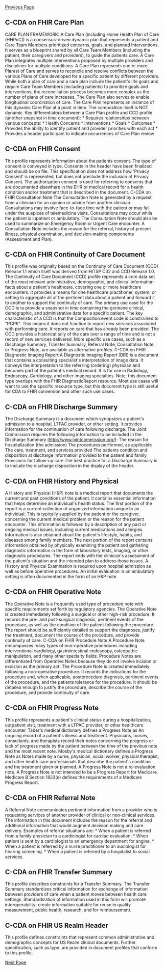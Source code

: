 [Previous Page](FHIR_R4_Dependencies.html)

## C-CDA on FHIR Care Plan

CARE PLAN FRAMEWORK: A Care Plan (including Home Health Plan of Care (HHPoC)) is a consensus-driven dynamic plan that represents a patient and Care Team Members prioritized concerns, goals, and planned interventions. It serves as a blueprint shared by all Care Team Members (including the patient, their caregivers and providers), to guide the patients care. A Care Plan integrates multiple interventions proposed by multiple providers and disciplines for multiple conditions. A Care Plan represents one or more Plan(s) of Care and serves to reconcile and resolve conflicts between the various Plans of Care developed for a specific patient by different providers. While both a plan of care and a care plan include the patient's life goals and require Care Team Members (including patients) to prioritize goals and interventions, the reconciliation process becomes more complex as the number of plans of care increases. The Care Plan also serves to enable longitudinal coordination of care. The Care Plan represents an instance of this dynamic Care Plan at a point in time. The composition itself is NOT dynamic. Key differentiators between a Care Plan profile and CCD profile (another snapshot in time document): * Requires relationships between various concepts: * Health Concerns * Interventions * Goals * Outcomes * Provides the ability to identify patient and provider priorities with each act * Provides a header participant to indicate occurrences of Care Plan review

## C-CDA on FHIR Consent

This profile represents information about the patients consent. The type of consent is conveyed in type. Consents in the header have been finalized and should be on file. This specification does not address how 'Privacy Consent' is represented, but does not preclude the inclusion of Privacy Consent. The authorization consent is used for referring to consents that are documented elsewhere in the EHR or medical record for a health condition and/or treatment that is described in the document. 
C-CDA on FHIR Consultation Note
The Consultation Note is generated by a request from a clinician for an opinion or advice from another clinician. Consultations may involve face-to-face time with the patient or may fall under the auspices of telemedicine visits. Consultations may occur while the patient is inpatient or ambulatory. The Consultation Note should also be used to summarize an Emergency Room or Urgent Care encounter. A Consultation Note includes the reason for the referral, history of present illness, physical examination, and decision-making components (Assessment and Plan). 

## C-CDA on FHIR Continuity of Care Document

This profile was originally based on the Continuity of Care Document (CCD) Release 1.1 which itself was derived from HITSP C32 and CCD Release 1.0. The Continuity of Care Document (CCD) profile represents a core data set of the most relevant administrative, demographic, and clinical information facts about a patient's healthcare, covering one or more healthcare encounters. It provides a means for one healthcare practitioner, system, or setting to aggregate all of the pertinent data about a patient and forward it to another to support the continuity of care. The primary use case for the CCD is to provide a snapshot in time containing the germane clinical, demographic, and administrative data for a specific patient. The key characteristic of a CCD is that the Composition.event.code is constrained to "PCPR". This means it does not function to report new services associated with performing care. It reports on care that has already been provided. The CCD provides a historical tally of the care over a range of time and is not a record of new services delivered. More specific use cases, such as a Discharge Summary, Transfer Summary, Referral Note, Consultation Note, or Progress Note, are available as alternative profiles. 
C-CDA on FHIR Diagnostic Imaging Report
A Diagnostic Imaging Report (DIR) is a document that contains a consulting specialist's interpretation of image data. It conveys the interpretation to the referring (ordering) physician and becomes part of the patient's medical record. It is for use in Radiology, Endoscopy, Cardiology, and other imaging specialties. Note: this document type overlaps with the FHIR DiagnosticReport resource. Most use cases will want to use the specific resource type, but this document type is still useful for CDA to FHIR conversion and other such use cases. 

## C-CDA on FHIR Discharge Summary

The Discharge Summary is a document which synopsizes a patient's admission to a hospital, LTPAC provider, or other setting. It provides information for the continuation of care following discharge. The Joint Commission requires the following information to be included in the Discharge Summary (http://www.jointcommission.org/): The reason for hospitalization (the admission) The procedures performed, as applicable The care, treatment, and services provided The patients condition and disposition at discharge Information provided to the patient and family Provisions for follow-up care The best practice for a Discharge Summary is to include the discharge disposition in the display of the header.

## C-CDA on FHIR History and Physical

A History and Physical (H&P) note is a medical report that documents the current and past conditions of the patient. It contains essential information that helps determine an individual's health status. The first portion of the report is a current collection of organized information unique to an individual. This is typically supplied by the patient or the caregiver, concerning the current medical problem or the reason for the patient encounter. This information is followed by a description of any past or ongoing medical issues, including current medications and allergies. Information is also obtained about the patient's lifestyle, habits, and diseases among family members. The next portion of the report contains information obtained by physically examining the patient and gathering diagnostic information in the form of laboratory tests, imaging, or other diagnostic procedures. The report ends with the clinician's assessment of the patient's situation and the intended plan to address those issues. A History and Physical Examination is required upon hospital admission as well as before operative procedures. An initial evaluation in an ambulatory setting is often documented in the form of an H&P note.

## C-CDA on FHIR Operative Note

The Operative Note is a frequently used type of procedure note with specific requirements set forth by regulatory agencies. The Operative Note is created immediately following a surgical or other high-risk procedure. It records the pre- and post-surgical diagnosis, pertinent events of the procedure, as well as the condition of the patient following the procedure. The report should be sufficiently detailed to support the diagnoses, justify the treatment, document the course of the procedure, and provide continuity of care. 
C-CDA on FHIR Procedure Note
A Procedure Note encompasses many types of non-operative procedures including interventional cardiology, gastrointestinal endoscopy, osteopathic manipulation, and many other specialty fields. Procedure Notes are differentiated from Operative Notes because they do not involve incision or excision as the primary act. The Procedure Note is created immediately following a non-operative procedure. It records the indications for the procedure and, when applicable, postprocedure diagnosis, pertinent events of the procedure, and the patients tolerance for the procedure. It should be detailed enough to justify the procedure, describe the course of the procedure, and provide continuity of care. 

## C-CDA on FHIR Progress Note

This profile represents a patient's clinical status during a hospitalization, outpatient visit, treatment with a LTPAC provider, or other healthcare encounter. Taber's medical dictionary defines a Progress Note as An ongoing record of a patient's illness and treatment. Physicians, nurses, consultants, and therapists record their notes concerning the progress or lack of progress made by the patient between the time of the previous note and the most recent note. Mosby's medical dictionary defines a Progress Note as Notes made by a nurse, physician, social worker, physical therapist, and other health care professionals that describe the patient's condition and the treatment given or planned. A Progress Note is not a re-evaluation note. A Progress Note is not intended to be a Progress Report for Medicare. Medicare B Section 1833(e) defines the requirements of a Medicare Progress Report. 

## C-CDA on FHIR Referral Note

A Referral Note communicates pertinent information from a provider who is requesting services of another provider of clinical or non-clinical services. The information in this document includes the reason for the referral and additional information that would augment decision making and care delivery. Examples of referral situations are: * When a patient is referred from a family physician to a cardiologist for cardiac evaluation. * When patient is sent by a cardiologist to an emergency department for angina. * When a patient is referred by a nurse practitioner to an audiologist for hearing screening. * When a patient is referred by a hospitalist to social services.

## C-CDA on FHIR Transfer Summary

This profile describes constraints for a Transfer Summary. The Transfer Summary standardizes critical information for exchange of information between providers of care when a patient moves between health care settings. Standardization of information used in this form will promote interoperability; create information suitable for reuse in quality measurement, public health, research, and for reimbursement.

## C-CDA on FHIR US Realm Header

This profile defines constraints that represent common administrative and demographic concepts for US Realm clinical documents. Further specification, such as type, are provided in document profiles that conform to this profile. 

[Next Page](US_Core_(FHIR_R4).html)